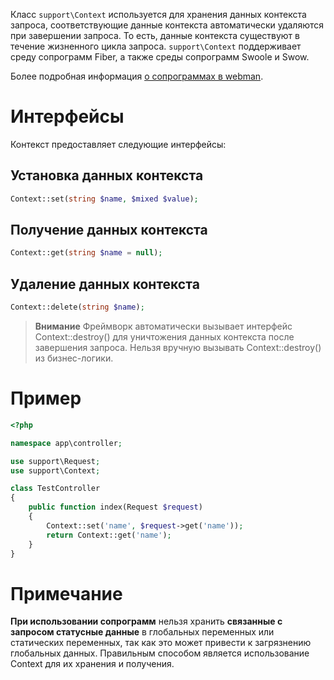 Класс `support\Context` используется для хранения данных контекста запроса, соответствующие данные контекста автоматически удаляются при завершении запроса. То есть, данные контекста существуют в течение жизненного цикла запроса. `support\Context` поддерживает среду сопрограмм Fiber, а также среды сопрограмм Swoole и Swow.

Более подробная информация [о сопрограммах в webman](./fiber.md).

# Интерфейсы
Контекст предоставляет следующие интерфейсы:

## Установка данных контекста
```php
Context::set(string $name, $mixed $value);
```

## Получение данных контекста
```php
Context::get(string $name = null);
```

## Удаление данных контекста
```php
Context::delete(string $name);
```

> **Внимание**
> Фреймворк автоматически вызывает интерфейс Context::destroy() для уничтожения данных контекста после завершения запроса. Нельзя вручную вызывать Context::destroy() из бизнес-логики.

# Пример
```php
<?php

namespace app\controller;

use support\Request;
use support\Context;

class TestController
{
    public function index(Request $request)
    {
        Context::set('name', $request->get('name'));
        return Context::get('name');
    }
}
```

# Примечание
**При использовании сопрограмм** нельзя хранить **связанные с запросом статусные данные** в глобальных переменных или статических переменных, так как это может привести к загрязнению глобальных данных. Правильным способом является использование Context для их хранения и получения.
